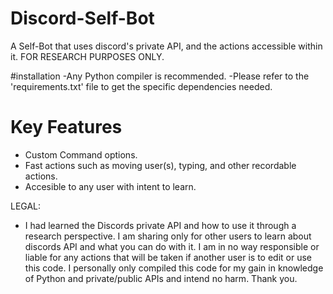 # Discord-Self-Bot
A Self-Bot that uses discord's private API, and the actions accessible within it. FOR RESEARCH PURPOSES ONLY. 

#installation
-Any Python compiler is recommended.
-Please refer to the 'requirements.txt' file to get the specific dependencies needed.

# Key Features
- Custom Command options.
- Fast actions such as moving user(s), typing, and other recordable actions.
- Accesible to any user with intent to learn.






LEGAL:
- I had learned the Discords private API and how to use it through a research perspective. I am sharing only for other users to learn about discords API and what you can do with it. I am in no way responsible or liable for any actions that will be taken if another user is to edit or use this code. I personally only compiled this code for my gain in knowledge of Python and private/public APIs and intend no harm. Thank you.
